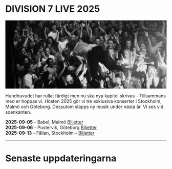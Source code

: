 
# DIVISION 7 LIVE 2025

<img src="pustervik-surf-crop.jpg" alt="Max Surfar Pustervik" style="display: block; margin: 0 auto;">

Hundhuvudet har rullat färdigt men nu ska nya kapitel skrivas - Tillsammans med er hoppas vi. Hösten 2025 gör vi tre exklusiva konserter i Stockholm, Malmö och Göteborg. Dessutom släpps ny musik under nästa år. Vi ses vid scenkanten.

**2025-09-05** - Babel, Malmö [Biljetter](https://secure.tickster.com/sv/4djm32jd48bdb78/products)  
**2025-09-06** - Pustervik, Göteborg [Biljetter](https://secure.tickster.com/sv/l4chvck7v6ww3je/products)  
**2025-09-13** - Fållan, Stockholm – [Biljetter](https://secure.tickster.com/tvxxc2y1z85xjmr)  

---

# Senaste uppdateringarna
